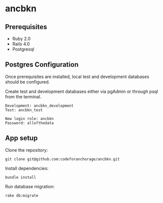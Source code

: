 ancbkn
======

Prerequisites
-------------

* Ruby 2.0
* Rails 4.0
* Postgresql


Postgres Configuration
----------------------

Once prerequisites are installed, local test and development databases should be configured.

Create test and development databases either via pgAdmin or through psql from the terminal.

    Development: ancbkn_development
    Test: ancbkn_test

    New login role: ancbkn
    Password: allofthedata

App setup
---------

Clone the repository:

    git clone git@github.com:codeforanchorage/ancbkn.git

Install dependencies:

    bundle install

Run database migration:

    rake db:migrate

